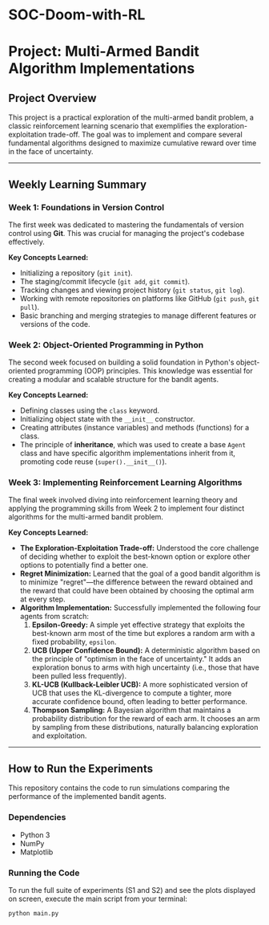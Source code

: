 # SOC-Doom-with-RL

# Project: Multi-Armed Bandit Algorithm Implementations

## Project Overview

This project is a practical exploration of the multi-armed bandit problem, a classic reinforcement learning scenario that exemplifies the exploration-exploitation trade-off. The goal was to implement and compare several fundamental algorithms designed to maximize cumulative reward over time in the face of uncertainty.


---

## Weekly Learning Summary

### Week 1: Foundations in Version Control

The first week was dedicated to mastering the fundamentals of version control using **Git**. This was crucial for managing the project's codebase effectively.

**Key Concepts Learned:**
-   Initializing a repository (`git init`).
-   The staging/commit lifecycle (`git add`, `git commit`).
-   Tracking changes and viewing project history (`git status`, `git log`).
-   Working with remote repositories on platforms like GitHub (`git push`, `git pull`).
-   Basic branching and merging strategies to manage different features or versions of the code.

### Week 2: Object-Oriented Programming in Python

The second week focused on building a solid foundation in Python's object-oriented programming (OOP) principles. This knowledge was essential for creating a modular and scalable structure for the bandit agents.

**Key Concepts Learned:**
-   Defining classes using the `class` keyword.
-   Initializing object state with the `__init__` constructor.
-   Creating attributes (instance variables) and methods (functions) for a class.
-   The principle of **inheritance**, which was used to create a base `Agent` class and have specific algorithm implementations inherit from it, promoting code reuse (`super().__init__()`).

### Week 3: Implementing Reinforcement Learning Algorithms

The final week involved diving into reinforcement learning theory and applying the programming skills from Week 2 to implement four distinct algorithms for the multi-armed bandit problem.

**Key Concepts Learned:**
-   **The Exploration-Exploitation Trade-off:** Understood the core challenge of deciding whether to exploit the best-known option or explore other options to potentially find a better one.
-   **Regret Minimization:** Learned that the goal of a good bandit algorithm is to minimize "regret"—the difference between the reward obtained and the reward that could have been obtained by choosing the optimal arm at every step.
-   **Algorithm Implementation:** Successfully implemented the following four agents from scratch:
    1.  **Epsilon-Greedy:** A simple yet effective strategy that exploits the best-known arm most of the time but explores a random arm with a fixed probability, `epsilon`.
    2.  **UCB (Upper Confidence Bound):** A deterministic algorithm based on the principle of "optimism in the face of uncertainty." It adds an exploration bonus to arms with high uncertainty (i.e., those that have been pulled less frequently).
    3.  **KL-UCB (Kullback-Leibler UCB):** A more sophisticated version of UCB that uses the KL-divergence to compute a tighter, more accurate confidence bound, often leading to better performance.
    4.  **Thompson Sampling:** A Bayesian algorithm that maintains a probability distribution for the reward of each arm. It chooses an arm by sampling from these distributions, naturally balancing exploration and exploitation.

---

## How to Run the Experiments

This repository contains the code to run simulations comparing the performance of the implemented bandit agents.

### Dependencies
- Python 3
- NumPy
- Matplotlib

### Running the Code
To run the full suite of experiments (S1 and S2) and see the plots displayed on screen, execute the main script from your terminal:

```bash
python main.py
